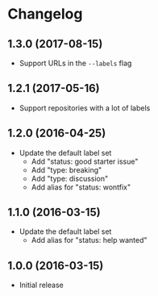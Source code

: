 
# Changelog

## 1.3.0 (2017-08-15)

  * Support URLs in the `--labels` flag

## 1.2.1 (2017-05-16)

  * Support repositories with a lot of labels

## 1.2.0 (2016-04-25)

  * Update the default label set
    * Add "status: good starter issue"
    * Add "type: breaking"
    * Add "type: discussion"
    * Add alias for "status: wontfix"

## 1.1.0 (2016-03-15)

  * Update the default label set
    * Add alias for "status: help wanted"

## 1.0.0 (2016-03-15)

  * Initial release
